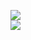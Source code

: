 [![](https://img.shields.io/badge/Made%20With-Github%20Spray-lightgrey.svg?style=for-the-badge&logo=github)](https://github.com/Annihil/github-spray#4144)  
[![](https://i.imgur.com/2DrTn0Z.gif)](https://github.com/Annihil/github-spray)
